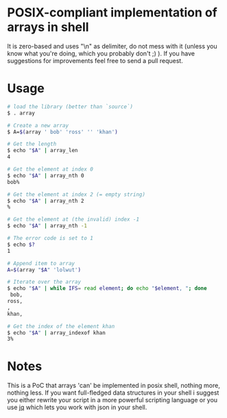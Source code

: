 # POSIX-compliant implementation of arrays in shell

It is zero-based and uses "\n" as delimiter, do not mess with it (unless you know what you're doing, which you probably don't ;) ).
If you have suggestions for improvements feel free to send a pull request.

# Usage

```bash
# load the library (better than `source`)
$ . array

# Create a new array
$ A=$(array ' bob' 'ross' '' 'khan')

# Get the length
$ echo "$A" | array_len
4

# Get the element at index 0
$ echo "$A" | array_nth 0
bob%

# Get the element at index 2 (= empty string)
$ echo "$A" | array_nth 2
%

# Get the element at (the invalid) index -1
$ echo "$A" | array_nth -1

# The error code is set to 1
$ echo $?
1

# Append item to array
A=$(array "$A" 'lolwut')

# Iterate over the array
$ echo "$A" | while IFS= read element; do echo "$element, "; done
 bob,
ross,
,
khan,

# Get the index of the element khan
$ echo "$A" | array_indexof khan
3%
```

# Notes
This is a PoC that arrays 'can' be implemented in posix shell, nothing more, nothing less.
If you want full-fledged data structures in your shell i suggest you either rewrite your script in a more powerful scripting language or you use [jq](http://stedolan.github.io/jq/) which lets you work with json in your shell.
